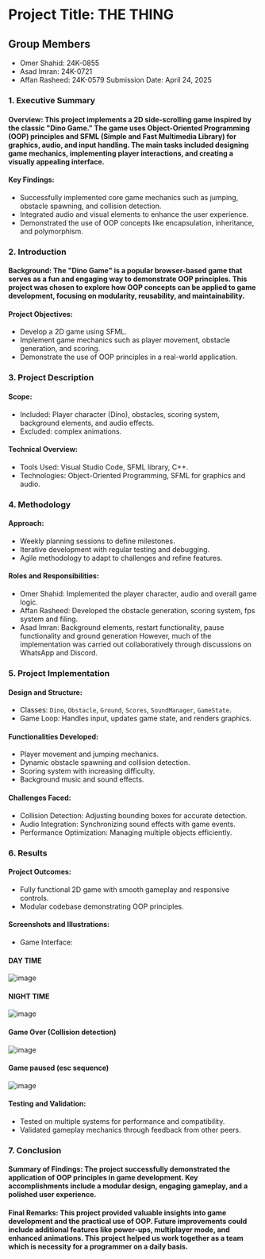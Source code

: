 # Project Title: THE THING
## Group Members 
- Omer Shahid: 24K-0855
- Asad Imran: 24K-0721
- Affan Rasheed: 24K-0579
Submission Date: April 24, 2025
### 1. Executive Summary
####  Overview: This project implements a 2D side-scrolling game inspired by the classic "Dino Game." The game uses Object-Oriented Programming (OOP) principles and SFML (Simple and Fast Multimedia Library) for graphics, audio, and input handling. The main tasks included designing game mechanics, implementing player interactions, and creating a visually appealing interface.
####  Key Findings:
- Successfully implemented core game mechanics such as jumping, obstacle spawning, and collision detection.
- Integrated audio and visual elements to enhance the user experience.
- Demonstrated the use of OOP concepts like encapsulation, inheritance, and polymorphism.
### 2. Introduction
####  Background: The "Dino Game" is a popular browser-based game that serves as a fun and engaging way to demonstrate OOP principles. This project was chosen to explore how OOP concepts can be applied to game development, focusing on modularity, reusability, and maintainability.
####  Project Objectives:
- Develop a 2D game using SFML.
- Implement game mechanics such as player movement, obstacle generation, and scoring.
- Demonstrate the use of OOP principles in a real-world application.
 
### 3. Project Description
####  Scope:
- Included: Player character (Dino), obstacles, scoring system, background elements, and audio effects.
- Excluded: complex animations.
####  Technical Overview:
- Tools Used: Visual Studio Code, SFML library, C++.
- Technologies: Object-Oriented Programming, SFML for graphics and audio.
### 4. Methodology
####  Approach:
- Weekly planning sessions to define milestones.
- Iterative development with regular testing and debugging.
- Agile methodology to adapt to challenges and refine features.
####  Roles and Responsibilities:
- Omer Shahid: Implemented the player character, audio and overall game logic.
- Affan Rasheed: Developed the obstacle generation, scoring system, fps system and filing.
- Asad Imran:  Background elements, restart functionality, pause functionality and ground generation
However, much of the implementation was carried out collaboratively through discussions on WhatsApp and Discord.
### 5. Project Implementation
####  Design and Structure:
- Classes: `Dino`, `Obstacle`, `Ground`, `Scores`, `SoundManager`, `GameState`.
- Game Loop: Handles input, updates game state, and renders graphics.
####  Functionalities Developed:
- Player movement and jumping mechanics.
- Dynamic obstacle spawning and collision detection.
- Scoring system with increasing difficulty.
- Background music and sound effects.
####  Challenges Faced:
- Collision Detection: Adjusting bounding boxes for accurate detection.
- Audio Integration: Synchronizing sound effects with game events.
- Performance Optimization: Managing multiple objects efficiently.
### 6. Results
####  Project Outcomes:
- Fully functional 2D game with smooth gameplay and responsive controls.
- Modular codebase demonstrating OOP principles.
####  Screenshots and Illustrations:
- Game Interface: 

#### DAY TIME




  ![image](https://github.com/user-attachments/assets/a3b96b8e-d784-4292-a99a-1ec2da68536e)



 
#### NIGHT TIME




  ![image](https://github.com/user-attachments/assets/b588d1b1-2122-4dab-b472-64447f76fa83)

 

 #### Game Over (Collision detection)
 
 ![image](https://github.com/user-attachments/assets/b692c630-ae4f-4da3-b474-adc964595e64)

 
 #### Game paused (esc sequence)
 
 ![image](https://github.com/user-attachments/assets/5609aeb8-065b-4aef-bb90-ee4f1b734aae)

 
####  Testing and Validation:
- Tested on multiple systems for performance and compatibility.
- Validated gameplay mechanics through feedback from other peers.
### 7. Conclusion
####  Summary of Findings: The project successfully demonstrated the application of OOP principles in game development. Key accomplishments include a modular design, engaging gameplay, and a polished user experience.
####  Final Remarks: This project provided valuable insights into game development and the practical use of OOP. Future improvements could include additional features like power-ups, multiplayer mode, and enhanced animations. This project helped us work together as a team which is necessity for a programmer on a daily basis.
